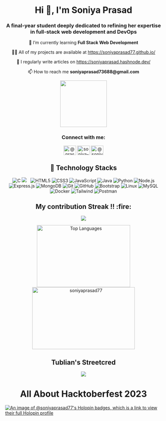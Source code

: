 <h1 align="center">Hi 👋, I'm Soniya Prasad</h1>
<h3 align="center">A final-year student deeply dedicated to refining her expertise in full-stack web development and DevOps </h3>
<p align="center">
  🌱 I’m currently learning <strong>Full Stack Web Development</strong>
</p>


<p align="center">
  👨‍💻 All of my projects are available at <a href="https://soniyaprasad77.github.io/">https://soniyaprasad77.github.io/</a>
</p>

<p align="center">
  📝 I regularly write articles on <a href="https://soniyaprasad.hashnode.dev/">https://soniyaprasad.hashnode.dev/</a>
</p>

<p align="center">
  📫 How to reach me <strong>soniyaprasad73688@gmail.com</strong>
</p>

<p align="center"> <img src="https://komarev.com/ghpvc/?username=soniyaprasad77&label=Visitors%20&color=0e75b6&style=flat" width="150" /> </p>

<h3 align="center">Connect with me:</h3>
<p align="center">
<a href="https://twitter.com/@prasad_soniya" target="blank"><img align="center" src="https://raw.githubusercontent.com/rahuldkjain/github-profile-readme-generator/master/src/images/icons/Social/twitter.svg" alt="@prasad_soniya" height="30" width="40" /></a>
<a href="https://linkedin.com/in/soniya-prasad-a8769b1a8" target="blank"><img align="center" src="https://raw.githubusercontent.com/rahuldkjain/github-profile-readme-generator/master/src/images/icons/Social/linked-in-alt.svg" alt="soniya-prasad-a8769b1a8" height="30" width="40" /></a>
<a href="https://hashnode.com/@soniyaprasad" target="blank"><img align="center" src="https://raw.githubusercontent.com/rahuldkjain/github-profile-readme-generator/master/src/images/icons/Social/hashnode.svg" alt="@soniyaprasad" height="30" width="40" /></a>
</p>
<h2 align="center"> 🔭 Technology Stacks</h2>
<p align="center">
    <img alt="C" src="https://img.shields.io/badge/c-%2300599C.svg?&style=for-the-badge&logo=c&logoColor=white"/>
    <img src="https://img.shields.io/badge/git%20-%231572B6.svg?&style=for-the-badge&logo=git&logoColor=white" />&nbsp;&nbsp;
    <img alt="HTML5" src="https://img.shields.io/badge/html5-%23E34F26.svg?&style=for-the-badge&logo=html5&logoColor=white"/>
    <img alt="CSS3" src="https://img.shields.io/badge/css3-%231572B6.svg?&style=for-the-badge&logo=css3&logoColor=white"/>
    <img alt="JavaScript" src="https://img.shields.io/badge/javascript-%23323330.svg?&style=for-the-badge&logo=javascript&logoColor=%23F7DF1E"/>
    <img alt="Java" src="https://img.shields.io/badge/java-%23ED8B00.svg?&style=for-the-badge&logo=java&logoColor=white"/>
    <img alt="Python" src="https://img.shields.io/badge/python-%23ED8B00.svg?&style=for-the-badge&logo=python&logoColor=white">
    <img alt="Node.js" src="https://img.shields.io/badge/node.js-%2343853D.svg?&style=for-the-badge&logo=node.js&logoColor=white"/>
    <img alt="Express.js" src="https://img.shields.io/badge/express.js-%23404D59.svg?&style=for-the-badge"/>
    <img alt="MongoDB" src="https://img.shields.io/badge/mongodb-%2347A248.svg?&style=for-the-badge&logo=mongodb&logoColor=white"/>
    <img alt="Git" src="https://img.shields.io/badge/git-%23F05032.svg?&style=for-the-badge&logo=git&logoColor=white"/>
    <img alt="GitHub" src="https://img.shields.io/badge/github-%23121011.svg?&style=for-the-badge&logo=github&logoColor=white"/>
    <img alt="Bootstrap" src="https://img.shields.io/badge/bootstrap-%23563D7C.svg?&style=for-the-badge&logo=bootstrap&logoColor=white"/>
    <img alt="Linux" src="https://img.shields.io/badge/linux-%23FCC624.svg?&style=for-the-badge&logo=linux&logoColor=black"/>
    <img alt="MySQL" src="https://img.shields.io/badge/mysql-%234479A1.svg?&style=for-the-badge&logo=mysql&logoColor=white"/>
    <img alt="Docker" src="https://img.shields.io/badge/docker-%230db7ed.svg?&style=for-the-badge&logo=docker&logoColor=white"/>
    <img alt="Tailwind" src="https://img.shields.io/badge/tailwind-%233ad6bc.svg?&style=for-the-badge&logo=tailwindcss&logoColor=white"/>
    <img alt="Postman" src="https://img.shields.io/badge/postman-%23ED8B00.svg?&style=for-the-badge&logo=postman&logoColor=white"/>
</p>

<h2 align="center">My contribution Streak !! :fire:</h2> 

<p align="center">
  <a href="#">
    <img src="https://github-readme-streak-stats.herokuapp.com/?user=soniyaprasad77&theme=dark&hide_border=true&background=0D1117&stroke=0000"/>
  </a>
</p>


<p align="center">
  <img src="https://github-readme-stats.vercel.app/api/top-langs/?username=soniyaprasad77&layout=compact&bg_color=45,0D1117,007BFF&title_color=ffffff&text_color=ffffff&langs_count=6" alt="Top Languages" style="width: 300px; height: 200px;">
  
  <img src="https://github-readme-stats.vercel.app/api?username=soniyaprasad77&show_icons=true&locale=en&bg_color=45,0D1117,007BFF&title_color=ffffff&text_color=ffffff" alt="soniyaprasad77" style="width: 330px; height: 200px;" />
</p>
<h2 align="center">Tublian's Streetcred </h2>
<p align="center">
  
  <img src="https://t74hnvwwsd.execute-api.us-east-1.amazonaws.com/dev/ft/profile/streetcred/badge/soniyaprasad77?type=with_score">
</p>
<h1 align="center">All About Hacktoberfest 2023 </h1>

[![An image of @soniyaprasad77's Holopin badges, which is a link to view their full Holopin profile](https://holopin.me/soniyaprasad77)](https://holopin.io/@soniyaprasad77)

